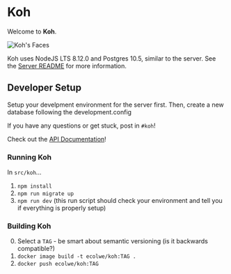 # Koh

Welcome to __Koh__.

![Koh's Faces](https://vignette.wikia.nocookie.net/avatar/images/9/9c/Koh%27s_faces.png)

Koh uses NodeJS LTS 8.12.0 and Postgres 10.5, similar to the server. See the [Server README](../server/README.md) for more information.

## Developer Setup

Setup your develpment environment for the server first. Then, create a new database following the development.config

If you have any questions or get stuck, post in `#koh`!

Check out the [API Documentation](docs)!

### Running Koh
In `src/koh`...
1. `npm install`
2. `npm run migrate up`
3. `npm run dev` (this run script should check your environment and tell you if everything is properly setup)

### Building Koh

0. Select a `TAG` - be smart about semantic versioning (is it backwards compatible?)
1. `docker image build -t ecolwe/koh:TAG .`
2. `docker push ecolwe/koh:TAG`
